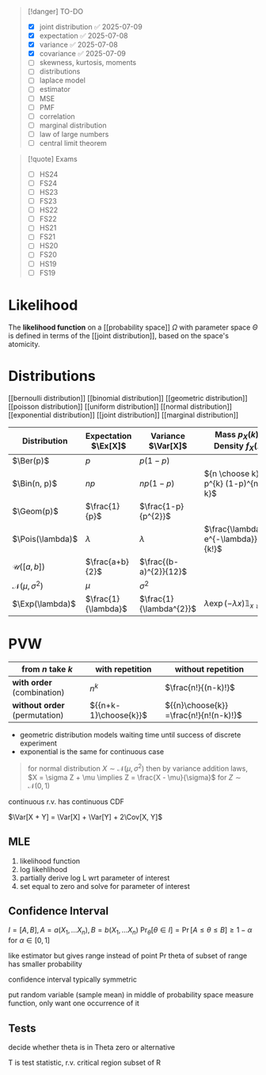 
> [!danger] TO-DO
> - [x] joint distribution ✅ 2025-07-09
> - [x] expectation ✅ 2025-07-08
> - [x] variance ✅ 2025-07-08
> - [x] covariance ✅ 2025-07-09
> - [ ] skewness, kurtosis, moments
> - [ ] distributions
> - [ ] laplace model
> - [ ] estimator
> - [ ] MSE
> - [ ] PMF
> - [ ] correlation
> - [ ] marginal distribution
> - [ ] law of large numbers
> - [ ] central limit theorem


> [!quote] Exams
> - [ ] HS24
> - [ ] FS24
> - [ ] HS23
> - [ ] FS23
> - [ ] HS22
> - [ ] FS22
> - [ ] HS21
> - [ ] FS21
> - [ ] HS20
> - [ ] FS20
> - [ ] HS19
> - [ ] FS19

# Likelihood
The **likelihood function** on a [[probability space]] $\Omega$ with parameter space $\Theta$ is defined in terms of the [[joint distribution]], based on the space's atomicity.


# Distributions

[[bernoulli distribution]]
[[binomial distribution]]
[[geometric distribution]]
[[poisson distribution]]
[[uniform distribution]]
[[normal distribution]]
[[exponential distribution]]
[[joint distribution]]
[[marginal distribution]]

| Distribution                   | Expectation $\Ex[X]$ | Variance $\Var[X]$      | Mass $p_{X}(k)$ / Density $f_{X}(x)$             | Distribution $F_{X}(x)$ |
| ------------------------------ | -------------------- | ----------------------- | ------------------------------------------------ | ----------------------- |
| $\Ber(p)$                      | $p$                  | $p(1-p)$                |                                                  |                         |
| $\Bin(n, p)$                   | $np$                 | $np(1-p)$               | ${n \choose k} p^{k} (1-p)^{n-k}$                |                         |
| $\Geom(p)$                     | $\frac{1}{p}$        | $\frac{1-p}{p^{2}}$     |                                                  |                         |
| $\Pois(\lambda)$               | $\lambda$            | $\lambda$               | $\frac{\lambda^{k} e^{-\lambda}}{k!}$            |                         |
| $\mathcal{U}([a, b])$          | $\frac{a+b}{2}$      | $\frac{(b-a)^{2}}{12}$  |                                                  |                         |
| $\mathcal{N}(\mu, \sigma^{2})$ | $\mu$                | $\sigma^{2}$            |                                                  |                         |
| $\Exp(\lambda)$                | $\frac{1}{\lambda}$  | $\frac{1}{\lambda^{2}}$ | $\lambda \exp(-\lambda x) \mathbb{1}_{x \geq 0}$ | $1-e^{-\lambda x}$      |



# PVW


| from $n$ take $k$               | with repetition       | without repetition                     |
| ------------------------------- | --------------------- | -------------------------------------- |
| **with order** (combination)    | $n^{k}$               | $\frac{n!}{(n-k)!}$                    |
| **without order** (permutation) | ${{n+k-1}\choose{k}}$ | ${{n}\choose{k}} =\frac{n!}{n!(n-k)!}$ |


- geometric distribution models waiting time until success of discrete experiment
- exponential is the same for continuous case


> for normal distribution $X \sim \mathcal{N}(\mu, \sigma^{2})$ then by variance addition laws, $X = \sigma Z + \mu \implies Z = \frac{X - \mu}{\sigma}$ for $Z \sim \mathcal{N}(0, 1)$



continuous r.v. has continuous CDF

$\Var[X + Y] = \Var[X] + \Var[Y] + 2\Cov[X, Y]$




## MLE
1. likelihood function
2. log likehlihood
3. partially derive log L wrt parameter of interest
4. set equal to zero and solve for parameter of interest

## Confidence Interval
$I = [A, B], A = a(X_{1}, \dots X_{n}), B = b(X_{1}, \dots X_{n})$
$\Pr_{\theta}[\theta \in I] = \Pr[A \leq \theta \leq B] \geq 1- \alpha$ for $\alpha \in [0, 1]$

like estimator but gives range instead of point
Pr theta of subset of range has smaller probability

confidence interval typically symmetric

put random variable (sample mean) in middle of probability space measure function, only want one occurrence of it



## Tests

decide whether theta is in Theta zero or alternative

T is test statistic, r.v. 
critical region subset of R

